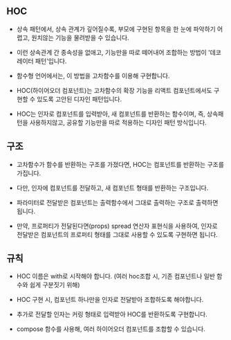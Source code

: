 ## HOC
- 상속 패턴에서, 상속 관계가 깊어질수록, 부모에 구현된 항목을 한 눈에 파악하기 어렵고, 원치않는 기능을 물려받을 수 있습니다.

- 이런 상속관계 간 종속성을 없애고, 기능만을 따로 떼어내어 조합하는 방법이 '데코레이터 패턴'입니다.

- 함수형 언어에서는, 이 방법을 고차함수를 이용해 구현합니다.

- HOC(하이어오더 컴포넌트)는 고차함수의 확장 기능을 리액트 컴포넌트에서도 구현할 수 있도록 고안된 디자인 패턴입니다.

- HOC는 인자로 컴포넌트를 입력받아, 새 컴포넌트를 반환하는 함수이며, 즉, 상속패턴을 사용하지않고, 공유할 기능만을 따로 적용하는 디자인 패턴 방식입니다.

## 구조
- 고차함수가 함수를 반환하는 구조를 가졌다면, HOC는 컴포넌트를 반환하는 구조를 가집니다.

- 다만, 인자에 컴포넌트를 전달하고, 새 컴포넌트 형태를 반환하는 구조입니다.

- 파라미터로 전달받은 컴포넌트는 출력함수에서 그대로 출력하는 구조로 출력하면 됩니다.

- 만약, 프로퍼티가 전달된다면(props) spread 연산자 표현식을 사용하여, 인자로 전달받은 컴포넌트의 프로퍼티 형태를 그대로 사용할 수 있도록 구현하면 됩니다.

## 규칙
- HOC 이름은 with로 시작해야 합니다. (여러 hoc조합 시, 기존 컴포넌트나 일반 함수와 쉽게 구분짓기 위해)

- HOC 구현 시, 컴포넌트 하나만을 인자로 전달받아 조합하도록 해야합니다.

- 추가로 전달할 인자는 커링 형태로 입력받아 HOC를 반환하도록 구현합니다.

- compose 함수를 사용해, 여러 하이어오더 컴포넌트를 조합할 수 있습니다.